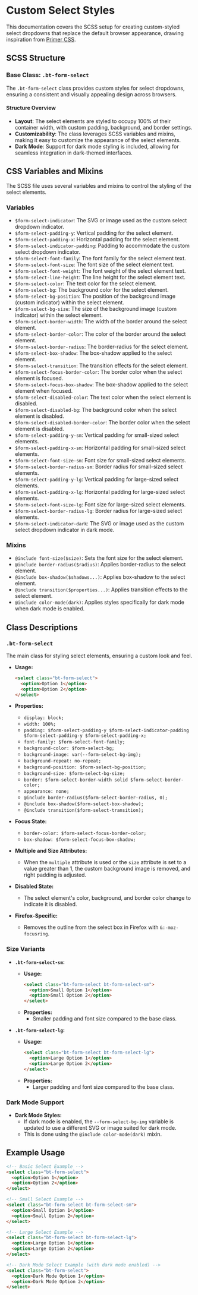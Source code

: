 # Custom Select Styles

This documentation covers the SCSS setup for creating custom-styled select dropdowns that replace the default browser appearance, drawing inspiration from [Primer CSS](https://primer.github.io/).

## SCSS Structure

### Base Class: `.bt-form-select`

The `.bt-form-select` class provides custom styles for select dropdowns, ensuring a consistent and visually appealing design across browsers.

#### Structure Overview

- **Layout**: The select elements are styled to occupy 100% of their container width, with custom padding, background, and border settings.
- **Customizability**: The class leverages SCSS variables and mixins, making it easy to customize the appearance of the select elements.
- **Dark Mode**: Support for dark mode styling is included, allowing for seamless integration in dark-themed interfaces.

## CSS Variables and Mixins

The SCSS file uses several variables and mixins to control the styling of the select elements.

### Variables

- `$form-select-indicator`: The SVG or image used as the custom select dropdown indicator.
- `$form-select-padding-y`: Vertical padding for the select element.
- `$form-select-padding-x`: Horizontal padding for the select element.
- `$form-select-indicator-padding`: Padding to accommodate the custom select dropdown indicator.
- `$form-select-font-family`: The font family for the select element text.
- `$form-select-font-size`: The font size of the select element text.
- `$form-select-font-weight`: The font weight of the select element text.
- `$form-select-line-height`: The line height for the select element text.
- `$form-select-color`: The text color for the select element.
- `$form-select-bg`: The background color for the select element.
- `$form-select-bg-position`: The position of the background image (custom indicator) within the select element.
- `$form-select-bg-size`: The size of the background image (custom indicator) within the select element.
- `$form-select-border-width`: The width of the border around the select element.
- `$form-select-border-color`: The color of the border around the select element.
- `$form-select-border-radius`: The border-radius for the select element.
- `$form-select-box-shadow`: The box-shadow applied to the select element.
- `$form-select-transition`: The transition effects for the select element.
- `$form-select-focus-border-color`: The border color when the select element is focused.
- `$form-select-focus-box-shadow`: The box-shadow applied to the select element when focused.
- `$form-select-disabled-color`: The text color when the select element is disabled.
- `$form-select-disabled-bg`: The background color when the select element is disabled.
- `$form-select-disabled-border-color`: The border color when the select element is disabled.
- `$form-select-padding-y-sm`: Vertical padding for small-sized select elements.
- `$form-select-padding-x-sm`: Horizontal padding for small-sized select elements.
- `$form-select-font-size-sm`: Font size for small-sized select elements.
- `$form-select-border-radius-sm`: Border radius for small-sized select elements.
- `$form-select-padding-y-lg`: Vertical padding for large-sized select elements.
- `$form-select-padding-x-lg`: Horizontal padding for large-sized select elements.
- `$form-select-font-size-lg`: Font size for large-sized select elements.
- `$form-select-border-radius-lg`: Border radius for large-sized select elements.
- `$form-select-indicator-dark`: The SVG or image used as the custom select dropdown indicator in dark mode.

### Mixins

- `@include font-size($size)`: Sets the font size for the select element.
- `@include border-radius($radius)`: Applies border-radius to the select element.
- `@include box-shadow($shadows...)`: Applies box-shadow to the select element.
- `@include transition($properties...)`: Applies transition effects to the select element.
- `@include color-mode(dark)`: Applies styles specifically for dark mode when dark mode is enabled.

## Class Descriptions

### `.bt-form-select`

The main class for styling select elements, ensuring a custom look and feel.

- **Usage:**
  ```html
  <select class="bt-form-select">
    <option>Option 1</option>
    <option>Option 2</option>
  </select>
  ```

- **Properties:**
  - `display: block;`
  - `width: 100%;`
  - `padding: $form-select-padding-y $form-select-indicator-padding $form-select-padding-y $form-select-padding-x;`
  - `font-family: $form-select-font-family;`
  - `background-color: $form-select-bg;`
  - `background-image: var(--form-select-bg-img);`
  - `background-repeat: no-repeat;`
  - `background-position: $form-select-bg-position;`
  - `background-size: $form-select-bg-size;`
  - `border: $form-select-border-width solid $form-select-border-color;`
  - `appearance: none;`
  - `@include border-radius($form-select-border-radius, 0);`
  - `@include box-shadow($form-select-box-shadow);`
  - `@include transition($form-select-transition);`

- **Focus State:**
  - `border-color: $form-select-focus-border-color;`
  - `box-shadow: $form-select-focus-box-shadow;`

- **Multiple and Size Attributes:**
  - When the `multiple` attribute is used or the `size` attribute is set to a value greater than 1, the custom background image is removed, and right padding is adjusted.

- **Disabled State:**
  - The select element's color, background, and border color change to indicate it is disabled.

- **Firefox-Specific:**
  - Removes the outline from the select box in Firefox with `&:-moz-focusring`.

### Size Variants

- **`.bt-form-select-sm`:**
  - **Usage:**
    ```html
    <select class="bt-form-select bt-form-select-sm">
      <option>Small Option 1</option>
      <option>Small Option 2</option>
    </select>
    ```
  - **Properties:**
    - Smaller padding and font size compared to the base class.

- **`.bt-form-select-lg`:**
  - **Usage:**
    ```html
    <select class="bt-form-select bt-form-select-lg">
      <option>Large Option 1</option>
      <option>Large Option 2</option>
    </select>
    ```
  - **Properties:**
    - Larger padding and font size compared to the base class.

### Dark Mode Support

- **Dark Mode Styles:**
  - If dark mode is enabled, the `--form-select-bg-img` variable is updated to use a different SVG or image suited for dark mode.
  - This is done using the `@include color-mode(dark)` mixin.

## Example Usage

```html
<!-- Basic Select Example -->
<select class="bt-form-select">
  <option>Option 1</option>
  <option>Option 2</option>
</select>

<!-- Small Select Example -->
<select class="bt-form-select bt-form-select-sm">
  <option>Small Option 1</option>
  <option>Small Option 2</option>
</select>

<!-- Large Select Example -->
<select class="bt-form-select bt-form-select-lg">
  <option>Large Option 1</option>
  <option>Large Option 2</option>
</select>

<!-- Dark Mode Select Example (with dark mode enabled) -->
<select class="bt-form-select">
  <option>Dark Mode Option 1</option>
  <option>Dark Mode Option 2</option>
</select>
